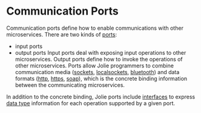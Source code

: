 # Communication Ports

Communication ports define how to enable communications with other microservices. There are two kinds of [ports](https://jolielang.gitbook.io/docs/basics/communication-ports/ports):
- input ports
- output ports
Input ports deal with exposing input operations to other microservices. Output ports define how to invoke the operations of other microservices. Ports allow Jolie programmers to combine communication media \([sockets](https://jolielang.gitbook.io/docs/locations/socket), [localsockets](https://jolielang.gitbook.io/docs/locations/localsocket), [bluetooth](https://jolielang.gitbook.io/docs/locations/btl2cap)\) and data formats \([http](https://jolielang.gitbook.io/docs/protocols/http), [https](https://jolielang.gitbook.io/docs/protocols/https), [soap](https://jolielang.gitbook.io/docs/protocols/soap)\), which is the concrete binding information between the communicating microservices. 

In addition to the concrete binding, Jolie ports include [interfaces](https://jolielang.gitbook.io/docs/basics/communication-ports/interfaces) to express [data type](https://jolielang.gitbook.io/docs/basics/communication-ports/data_types) information for each operation supported by a given port.

